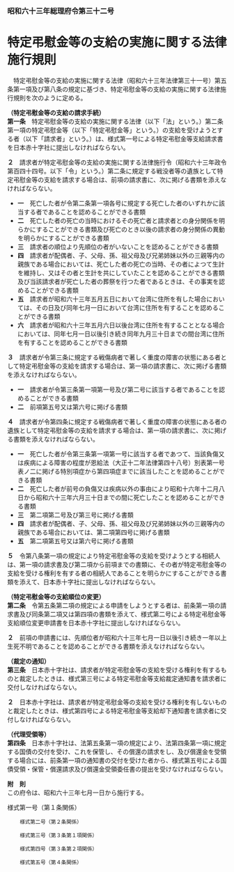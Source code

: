 ### 昭和六十三年総理府令第三十二号  
# 特定弔慰金等の支給の実施に関する法律施行規則  
　特定弔慰金等の支給の実施に関する法律（昭和六十三年法律第三十一号）第五条第一項及び第八条の規定に基づき、特定弔慰金等の支給の実施に関する法律施行規則を次のように定める。  
  
**（特定弔慰金等の支給の請求手続）**  
**第一条**　特定弔慰金等の支給の実施に関する法律（以下「法」という。）第二条第一項の特定弔慰金等（以下「特定弔慰金等」という。）の支給を受けようとする者（以下「請求者」という。）は、様式第一号による特定弔慰金等支給請求書を日本赤十字社に提出しなければならない。  
  
**２**　請求者が特定弔慰金等の支給の実施に関する法律施行令（昭和六十三年政令第百四十四号。以下「令」という。）第二条に規定する戦没者等の遺族として特定弔慰金等の支給を請求する場合は、前項の請求書に、次に掲げる書類を添えなければならない。  
* **一**　死亡した者が令第二条第一項各号に規定する死亡した者のいずれかに該当する者であることを認めることができる書類  
* **二**　死亡した者の死亡の当時におけるその死亡者と請求者との身分関係を明らかにすることができる書類及び死亡のとき以後の請求者の身分関係の異動を明らかにすることができる書類  
* **三**　請求者の順位より先順位の者がいないことを認めることができる書類  
* **四**　請求者が配偶者、子、父母、孫、祖父母及び兄弟姉妹以外の三親等内の親族である場合においては、死亡した者の死亡の当時、その者によつて生計を維持し、又はその者と生計を共にしていたことを認めることができる書類及び当該請求者が死亡した者の葬祭を行つた者であるときは、その事実を認めることができる書類  
* **五**　請求者が昭和六十三年五月五日において台湾に住所を有した場合においては、その日及び同年七月一日において台湾に住所を有することを認めることができる書類  
* **六**　請求者が昭和六十三年五月六日以後台湾に住所を有することとなる場合においては、同年七月一日以後引き続き同年九月三十日までの間台湾に住所を有することを認めることができる書類  
  
**３**　請求者が令第三条に規定する戦傷病者で著しく重度の障害の状態にある者として特定弔慰金等の支給を請求する場合は、第一項の請求書に、次に掲げる書類を添えなければならない。  
* **一**　請求者が令第三条第一項第一号及び第二号に該当する者であることを認めることができる書類  
* **二**　前項第五号又は第六号に掲げる書類  
  
**４**　請求者が令第四条に規定する戦傷病者で著しく重度の障害の状態にある者の遺族として特定弔慰金等の支給を請求する場合は、第一項の請求書に、次に掲げる書類を添えなければならない。  
* **一**　死亡した者が令第三条第一項第一号に該当する者であつて、当該負傷又は疾病による障害の程度が恩給法（大正十二年法律第四十八号）別表第一号表ノ二に掲げる特別項症から第四項症までに該当したことを認めることができる書類  
* **二**　死亡した者が前号の負傷又は疾病以外の事由により昭和十六年十二月八日から昭和六十三年六月三十日までの間に死亡したことを認めることができる書類  
* **三**　第二項第二号及び第三号に掲げる書類  
* **四**　請求者が配偶者、子、父母、孫、祖父母及び兄弟姉妹以外の三親等内の親族である場合においては、第二項第四号に掲げる書類  
* **五**　第二項第五号又は第六号に掲げる書類  
  
**５**　令第八条第一項の規定により特定弔慰金等の支給を受けようとする相続人は、第一項の請求書及び第二項から前項までの書類に、その者が特定弔慰金等の支給を受ける権利を有する者の相続人であることを明らかにすることができる書類を添えて、日本赤十字社に提出しなければならない。  
  
**（特定弔慰金等の支給順位の変更）**  
**第二条**　令第五条第二項の規定による申請をしようとする者は、前条第一項の請求書及び同条第二項又は第四項の書類を添えて、様式第二号による特定弔慰金等支給順位変更申請書を日本赤十字社に提出しなければならない。  
  
**２**　前項の申請書には、先順位者が昭和六十三年七月一日以後引き続き一年以上生死不明であることを認めることができる書類を添えなければならない。  
  
**（裁定の通知）**  
**第三条**　日本赤十字社は、請求者が特定弔慰金等の支給を受ける権利を有するものと裁定したときは、様式第三号による特定弔慰金等支給裁定通知書を請求者に交付しなければならない。  
  
**２**　日本赤十字社は、請求者が特定弔慰金等の支給を受ける権利を有しないものと裁定したときは、様式第四号による特定弔慰金等支給却下通知書を請求者に交付しなければならない。  
  
**（代理受領等）**  
**第四条**　日本赤十字社は、法第五条第一項の規定により、法第四条第一項に規定する国債の交付を受け、これを保管し、その償還の請求をし、及び償還金を受領する場合には、前条第一項の通知書の交付を受けた者から、様式第五号による国債受領・保管・償還請求及び償還金受領委任書の提出を受けなければならない。  
  
**附　則**  
この府令は、昭和六十三年七月一日から施行する。  
  
様式第一号（第１条関係）
          
        様式第二号（第２条関係）
          
        様式第三号（第３条第１項関係）
          
        様式第四号（第３条第２項関係）
          
        様式第五号（第４条関係）
          
        